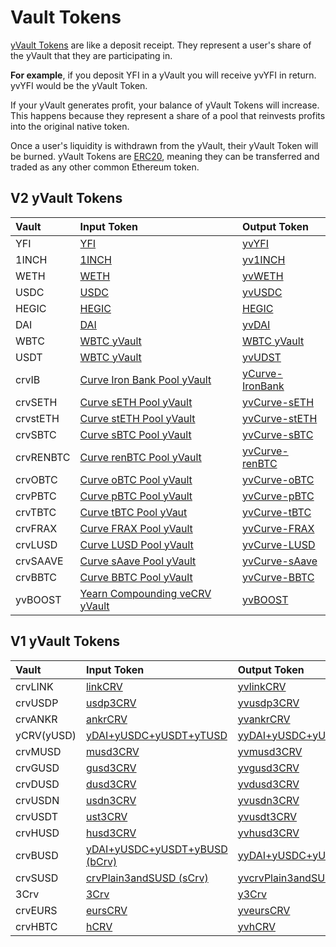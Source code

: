 # Vault Tokens

[yVault Tokens](https://docs.yearn.finance/resources/defi-glossary.md#ytoken) are like a deposit receipt. They represent a user's share of the yVault that they are participating in.

**For example**, if you deposit YFI in a yVault you will receive yvYFI in return. yvYFI would be the yVault Token.

If your yVault generates profit, your balance of yVault Tokens will increase. This happens because they represent a share of a pool that reinvests profits into the original native token.

Once a user's liquidity is withdrawn from the yVault, their yVault Token will be burned. yVault Tokens are [ERC20](https://docs.ethhub.io/built-on-ethereum/erc-token-standards/erc20/), meaning they can be transferred and traded as any other common Ethereum token.

## V2 yVault Tokens

| Vault | Input Token | Output Token | 
| :--- | :--- | :--- | 
| YFI | [YFI](https://etherscan.io/token/0x0bc529c00c6401aef6d220be8c6ea1667f6ad93e) | [yvYFI](https://etherscan.io/token/0xE14d13d8B3b85aF791b2AADD661cDBd5E6097Db1) |
| 1INCH | [1INCH](https://etherscan.io/token/0x111111111117dc0aa78b770fa6a738034120c302) | [yv1INCH](https://etherscan.io/token/0xB8C3B7A2A618C552C23B1E4701109a9E756Bab67) |
| WETH | [WETH](https://etherscan.io/token/0xc02aaa39b223fe8d0a0e5c4f27ead9083c756cc2) | [yvWETH](https://etherscan.io/token/0xa9fE4601811213c340e850ea305481afF02f5b28) |
| USDC | [USDC](https://etherscan.io/token/0xa0b86991c6218b36c1d19d4a2e9eb0ce3606eb48) | [yvUSDC](https://etherscan.io/token/0x5f18c75abdae578b483e5f43f12a39cf75b973a9) |
| HEGIC | [HEGIC](https://etherscan.io/token/0x584bC13c7D411c00c01A62e8019472dE68768430) | [HEGIC](https://etherscan.io/token/0x584bC13c7D411c00c01A62e8019472dE68768430) |
| DAI | [DAI](https://etherscan.io/token/0x6b175474e89094c44da98b954eedeac495271d0f) | [yvDAI](https://etherscan.io/token/0x19d3364a399d251e894ac732651be8b0e4e85001) |
| WBTC | [WBTC yVault](https://etherscan.io/address/0xcb550a6d4c8e3517a939bc79d0c7093eb7cf56b5) | [WBTC yVault](https://etherscan.io/address/0xcb550a6d4c8e3517a939bc79d0c7093eb7cf56b5) |
| USDT | [WBTC yVault](https://etherscan.io/address/0xcb550a6d4c8e3517a939bc79d0c7093eb7cf56b5) | [yvUDST](https://etherscan.io/token/0x7Da96a3891Add058AdA2E826306D812C638D87a7) |
| crvIB | [Curve Iron Bank Pool yVault](https://etherscan.io/address/0x27b7b1ad7288079A66d12350c828D3C00A6F07d7) | [yCurve-IronBank](https://etherscan.io/token/0x27b7b1ad7288079A66d12350c828D3C00A6F07d7) |
| crvSETH | [Curve sETH Pool yVault](https://etherscan.io/address/0x986b4AFF588a109c09B50A03f42E4110E29D353F) | [yvCurve-sETH](https://etherscan.io/token/0x986b4AFF588a109c09B50A03f42E4110E29D353F) |
| crvstETH | [Curve stETH Pool yVault](https://etherscan.io/address/0xdcd90c7f6324cfa40d7169ef80b12031770b4325) | [yvCurve-stETH](https://etherscan.io/token/0xdcd90c7f6324cfa40d7169ef80b12031770b4325) |
| crvSBTC | [Curve sBTC Pool yVault](https://etherscan.io/address/0x8414Db07a7F743dEbaFb402070AB01a4E0d2E45e) | [yvCurve-sBTC](https://etherscan.io/token/0x8414Db07a7F743dEbaFb402070AB01a4E0d2E45e) |
| crvRENBTC | [Curve renBTC Pool yVault](https://etherscan.io/address/0x7047F90229a057C13BF847C0744D646CFb6c9E1A) | [yvCurve-renBTC](https://etherscan.io/token/0x7047F90229a057C13BF847C0744D646CFb6c9E1A) |
| crvOBTC | [Curve oBTC Pool yVault](https://etherscan.io/address/0xe9Dc63083c464d6EDcCFf23444fF3CFc6886f6FB) | [yvCurve-oBTC](https://etherscan.io/token/0xe9Dc63083c464d6EDcCFf23444fF3CFc6886f6FB) |
| crvPBTC | [Curve pBTC Pool yVault](https://etherscan.io/address/0x3c5DF3077BcF800640B5DAE8c91106575a4826E6) | [yvCurve-pBTC](https://etherscan.io/token/0x3c5DF3077BcF800640B5DAE8c91106575a4826E6) | 
| crvTBTC | [Curve tBTC Pool yVaut](https://etherscan.io/address/0x23D3D0f1c697247d5e0a9efB37d8b0ED0C464f7f) | [yvCurve-tBTC](https://etherscan.io/token/0x23D3D0f1c697247d5e0a9efB37d8b0ED0C464f7f) | 
| crvFRAX | [Curve FRAX Pool yVault](https://etherscan.io/address/0xB4AdA607B9d6b2c9Ee07A275e9616B84AC560139#code) | [yvCurve-FRAX](https://etherscan.io/token/0xB4AdA607B9d6b2c9Ee07A275e9616B84AC560139) | 
| crvLUSD | [Curve LUSD Pool yVault](https://etherscan.io/address/0x5fA5B62c8AF877CB37031e0a3B2f34A78e3C56A6#code) | [yvCurve-LUSD](https://etherscan.io/token/0x5fA5B62c8AF877CB37031e0a3B2f34A78e3C56A6) | 
| crvSAAVE | [Curve sAave Pool yVault](https://etherscan.io/address/0xb4D1Be44BfF40ad6e506edf43156577a3f8672eC#code) | [yvCurve-sAave](https://etherscan.io/token/0xb4D1Be44BfF40ad6e506edf43156577a3f8672eC) | 
| crvBBTC | [Curve BBTC Pool yVault](https://etherscan.io/address/0x8fA3A9ecd9EFb07A8CE90A6eb014CF3c0E3B32Ef) | [yvCurve-BBTC](https://etherscan.io/token/0x8fA3A9ecd9EFb07A8CE90A6eb014CF3c0E3B32Ef) | 
| yvBOOST | [Yearn Compounding veCRV yVault](https://etherscan.io/address/0x9d409a0A012CFbA9B15F6D4B36Ac57A46966Ab9a) | [yvBOOST](https://etherscan.io/token/0x9d409a0A012CFbA9B15F6D4B36Ac57A46966Ab9a) | 

## V1 yVault Tokens

| Vault | Input Token | Output Token |
| :--- | :--- | :--- |
| crvLINK | [linkCRV](https://etherscan.io/token/0xcee60cfa923170e4f8204ae08b4fa6a3f5656f3a) | [yvlinkCRV](https://etherscan.io/token/0x96Ea6AF74Af09522fCB4c28C269C26F59a31ced6) |
| crvUSDP | [usdp3CRV](https://etherscan.io/token/0x7Eb40E450b9655f4B3cC4259BCC731c63ff55ae6) | [yvusdp3CRV](https://etherscan.io/token/0x1B5eb1173D2Bf770e50F10410C9a96F7a8eB6e75) |
| crvANKR | [ankrCRV](https://etherscan.io/token/0xaA17A236F2bAdc98DDc0Cf999AbB47D47Fc0A6Cf) | [yvankrCRV](https://etherscan.io/token/0xE625F5923303f1CE7A43ACFEFd11fd12f30DbcA4) |
| yCRV\(yUSD\) | [yDAI+yUSDC+yUSDT+yTUSD](https://etherscan.io/token/0xdF5e0e81Dff6FAF3A7e52BA697820c5e32D806A8) | [yyDAI+yUSDC+yUSDT+yTUSD](https://etherscan.io/token/0x5dbcf33d8c2e976c6b560249878e6f1491bca25c) |
| crvMUSD | [musd3CRV](https://etherscan.io/token/0x1AEf73d49Dedc4b1778d0706583995958Dc862e6) | [yvmusd3CRV](https://etherscan.io/token/0x0FCDAeDFb8A7DfDa2e9838564c5A1665d856AFDF) |
| crvGUSD | [gusd3CRV](https://etherscan.io/token/0xD2967f45c4f384DEEa880F807Be904762a3DeA07) | [yvgusd3CRV](https://etherscan.io/token/0xcC7E70A958917cCe67B4B87a8C30E6297451aE98) |
| crvDUSD | [dusd3CRV](https://etherscan.io/token/0x3a664Ab939FD8482048609f652f9a0B0677337B9) | [yvdusd3CRV](https://etherscan.io/address/0x8e6741b456a074F0Bc45B8b82A755d4aF7E965dF#code) |
| crvUSDN | [usdn3CRV](https://etherscan.io/token/0x4f3E8F405CF5aFC05D68142F3783bDfE13811522) | [yvusdn3CRV](https://etherscan.io/token/0xFe39Ce91437C76178665D64d7a2694B0f6f17fE3) |
| crvUSDT | [ust3CRV](https://etherscan.io/token/0x94e131324b6054c0D789b190b2dAC504e4361b53) | [yvusdt3CRV](https://etherscan.io/token/0xF6C9E9AF314982A4b38366f4AbfAa00595C5A6fC) |
| crvHUSD | [husd3CRV](https://etherscan.io/token/0x5B5CFE992AdAC0C9D48E05854B2d91C73a003858) | [yvhusd3CRV](https://etherscan.io/token/0x39546945695DCb1c037C836925B355262f551f55) |
| crvBUSD | [yDAI+yUSDC+yUSDT+yBUSD \(bCrv\)](https://etherscan.io/token/0x3B3Ac5386837Dc563660FB6a0937DFAa5924333B) | [yyDAI+yUSDC+yUSDT+yBUSD](https://etherscan.io/token/0x2994529C0652D127b7842094103715ec5299bBed) |
| crvSUSD | [crvPlain3andSUSD \(sCrv\)](https://etherscan.io/token/0xC25a3A3b969415c80451098fa907EC722572917F) | [yvcrvPlain3andSUSD](https://etherscan.io/token/0x5533ed0a3b83F70c3c4a1f69Ef5546D3D4713E44) |
| 3Crv | [3Crv](https://etherscan.io/token/0x6c3F90f043a72FA612cbac8115EE7e52BDe6E490) | [y3Crv](https://etherscan.io/token/0x9cA85572E6A3EbF24dEDd195623F188735A5179f) |
| crvEURS | [eursCRV](https://etherscan.io/token/0x194eBd173F6cDacE046C53eACcE9B953F28411d1) | [yveursCRV](https://etherscan.io/token/0x98B058b2CBacF5E99bC7012DF757ea7CFEbd35BC) |
| crvHBTC | [hCRV](https://etherscan.io/token/0xb19059ebb43466C323583928285a49f558E572Fd) | [yvhCRV](https://etherscan.io/token/0x46AFc2dfBd1ea0c0760CAD8262A5838e803A37e5) |

